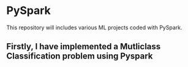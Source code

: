 # PySpark
This repository will includes various ML projects coded with PySpark. 

## Firstly, I have implemented a Mutliclass Classification problem using Pyspark

